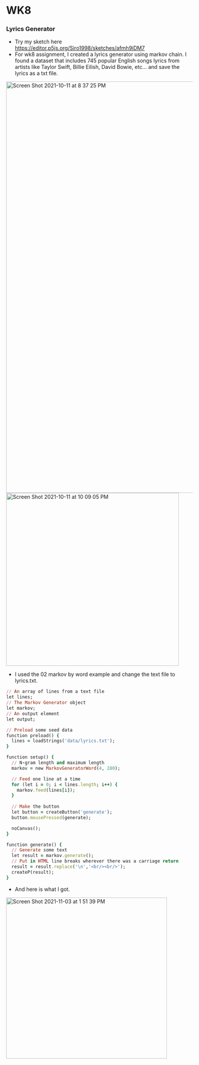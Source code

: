 # WK8

### Lyrics Generator

* Try my sketch here https://editor.p5js.org/Siro1998/sketches/afmh9iDM7
* For wk8 assignment, I created a lyrics generator using markov chain. I found a dataset that includes 745 popular English songs lyrics from artists like Taylor Swift, Billie Eilish, David Bowie, etc... and save the lyrics as a txt file.

<img width="1108" alt="Screen Shot 2021-10-11 at 8 37 25 PM" src="https://user-images.githubusercontent.com/43830622/136878516-36eb5fb2-ad97-4287-a978-008713dd5224.png"><img width="466" alt="Screen Shot 2021-10-11 at 10 09 05 PM" src="https://user-images.githubusercontent.com/43830622/136879289-ef082286-247c-4af2-a149-624a825a3327.png">

* I used the 02 markov by word example and change the text file to lyrics.txt.

```ruby
// An array of lines from a text file
let lines;
// The Markov Generator object
let markov;
// An output element
let output;

// Preload some seed data
function preload() {
  lines = loadStrings('data/lyrics.txt');
}

function setup() {
  // N-gram length and maximum length
  markov = new MarkovGeneratorWord(4, 280);

  // Feed one line at a time
  for (let i = 0; i < lines.length; i++) {
    markov.feed(lines[i]);
  }
  
  // Make the button
  let button = createButton('generate');
  button.mousePressed(generate);

  noCanvas();
}

function generate() {
  // Generate some text
  let result = markov.generate();
  // Put in HTML line breaks wherever there was a carriage return
  result = result.replace('\n','<br/><br/>');
  createP(result);
}
```

* And here is what I got.

<img width="434" alt="Screen Shot 2021-11-03 at 1 51 39 PM" src="https://user-images.githubusercontent.com/43830622/140164963-703dc595-ddc9-420c-a4d3-1dfa52df7726.png">


